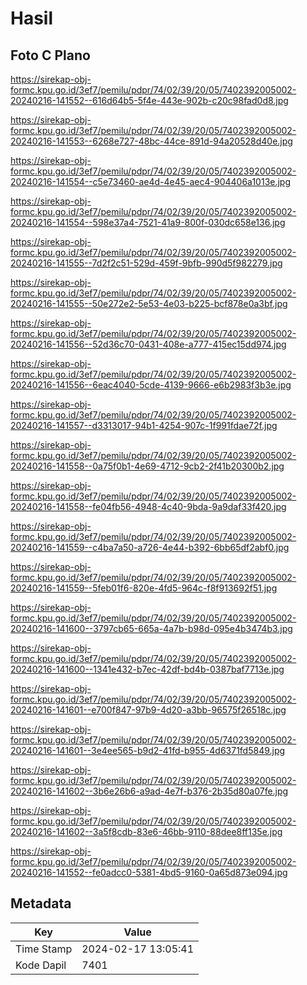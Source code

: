 # Hasil

## Foto C Plano

https://sirekap-obj-formc.kpu.go.id/3ef7/pemilu/pdpr/74/02/39/20/05/7402392005002-20240216-141552--616d64b5-5f4e-443e-902b-c20c98fad0d8.jpg

https://sirekap-obj-formc.kpu.go.id/3ef7/pemilu/pdpr/74/02/39/20/05/7402392005002-20240216-141553--6268e727-48bc-44ce-891d-94a20528d40e.jpg

https://sirekap-obj-formc.kpu.go.id/3ef7/pemilu/pdpr/74/02/39/20/05/7402392005002-20240216-141554--c5e73460-ae4d-4e45-aec4-904406a1013e.jpg

https://sirekap-obj-formc.kpu.go.id/3ef7/pemilu/pdpr/74/02/39/20/05/7402392005002-20240216-141554--598e37a4-7521-41a9-800f-030dc658e136.jpg

https://sirekap-obj-formc.kpu.go.id/3ef7/pemilu/pdpr/74/02/39/20/05/7402392005002-20240216-141555--7d2f2c51-529d-459f-9bfb-990d5f982279.jpg

https://sirekap-obj-formc.kpu.go.id/3ef7/pemilu/pdpr/74/02/39/20/05/7402392005002-20240216-141555--50e272e2-5e53-4e03-b225-bcf878e0a3bf.jpg

https://sirekap-obj-formc.kpu.go.id/3ef7/pemilu/pdpr/74/02/39/20/05/7402392005002-20240216-141556--52d36c70-0431-408e-a777-415ec15dd974.jpg

https://sirekap-obj-formc.kpu.go.id/3ef7/pemilu/pdpr/74/02/39/20/05/7402392005002-20240216-141556--6eac4040-5cde-4139-9666-e6b2983f3b3e.jpg

https://sirekap-obj-formc.kpu.go.id/3ef7/pemilu/pdpr/74/02/39/20/05/7402392005002-20240216-141557--d3313017-94b1-4254-907c-1f991fdae72f.jpg

https://sirekap-obj-formc.kpu.go.id/3ef7/pemilu/pdpr/74/02/39/20/05/7402392005002-20240216-141558--0a75f0b1-4e69-4712-9cb2-2f41b20300b2.jpg

https://sirekap-obj-formc.kpu.go.id/3ef7/pemilu/pdpr/74/02/39/20/05/7402392005002-20240216-141558--fe04fb56-4948-4c40-9bda-9a9daf33f420.jpg

https://sirekap-obj-formc.kpu.go.id/3ef7/pemilu/pdpr/74/02/39/20/05/7402392005002-20240216-141559--c4ba7a50-a726-4e44-b392-6bb65df2abf0.jpg

https://sirekap-obj-formc.kpu.go.id/3ef7/pemilu/pdpr/74/02/39/20/05/7402392005002-20240216-141559--5feb01f6-820e-4fd5-964c-f8f913692f51.jpg

https://sirekap-obj-formc.kpu.go.id/3ef7/pemilu/pdpr/74/02/39/20/05/7402392005002-20240216-141600--3797cb65-665a-4a7b-b98d-095e4b3474b3.jpg

https://sirekap-obj-formc.kpu.go.id/3ef7/pemilu/pdpr/74/02/39/20/05/7402392005002-20240216-141600--1341e432-b7ec-42df-bd4b-0387baf7713e.jpg

https://sirekap-obj-formc.kpu.go.id/3ef7/pemilu/pdpr/74/02/39/20/05/7402392005002-20240216-141601--e700f847-97b9-4d20-a3bb-96575f26518c.jpg

https://sirekap-obj-formc.kpu.go.id/3ef7/pemilu/pdpr/74/02/39/20/05/7402392005002-20240216-141601--3e4ee565-b9d2-41fd-b955-4d6371fd5849.jpg

https://sirekap-obj-formc.kpu.go.id/3ef7/pemilu/pdpr/74/02/39/20/05/7402392005002-20240216-141602--3b6e26b6-a9ad-4e7f-b376-2b35d80a07fe.jpg

https://sirekap-obj-formc.kpu.go.id/3ef7/pemilu/pdpr/74/02/39/20/05/7402392005002-20240216-141602--3a5f8cdb-83e6-46bb-9110-88dee8ff135e.jpg

https://sirekap-obj-formc.kpu.go.id/3ef7/pemilu/pdpr/74/02/39/20/05/7402392005002-20240216-141552--fe0adcc0-5381-4bd5-9160-0a65d873e094.jpg


## Metadata

| Key        | Value               |
| ---------- | ------------------- |
| Time Stamp | 2024-02-17 13:05:41 |
| Kode Dapil | 7401                |



